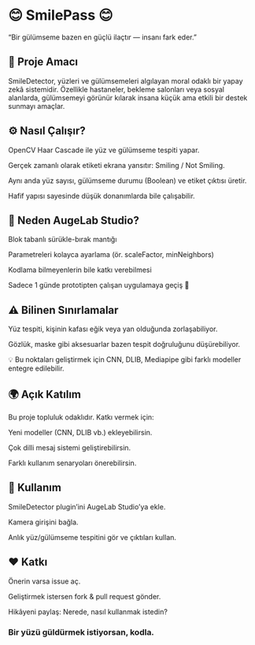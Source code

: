 # 😊 SmilePass 😊

“Bir gülümseme bazen en güçlü ilaçtır — insanı fark eder.”

## 🎯 Proje Amacı

SmileDetector, yüzleri ve gülümsemeleri algılayan moral odaklı bir yapay zekâ sistemidir.
Özellikle hastaneler, bekleme salonları veya sosyal alanlarda, gülümsemeyi görünür kılarak insana küçük ama etkili bir destek sunmayı amaçlar.

## ⚙️ Nasıl Çalışır?

OpenCV Haar Cascade ile yüz ve gülümseme tespiti yapar.

Gerçek zamanlı olarak etiketi ekrana yansıtır: Smiling / Not Smiling.

Aynı anda yüz sayısı, gülümseme durumu (Boolean) ve etiket çıktısı üretir.

Hafif yapısı sayesinde düşük donanımlarda bile çalışabilir.

## 🧱 Neden AugeLab Studio?

Blok tabanlı sürükle-bırak mantığı

Parametreleri kolayca ayarlama (ör. scaleFactor, minNeighbors)

Kodlama bilmeyenlerin bile katkı verebilmesi

Sadece 1 günde prototipten çalışan uygulamaya geçiş 🚀

## ⚠️ Bilinen Sınırlamalar

Yüz tespiti, kişinin kafası eğik veya yan olduğunda zorlaşabiliyor.

Gözlük, maske gibi aksesuarlar bazen tespit doğruluğunu düşürebiliyor.

💡 Bu noktaları geliştirmek için CNN, DLIB, Mediapipe gibi farklı modeller entegre edilebilir.

## 🌍 Açık Katılım

Bu proje topluluk odaklıdır. Katkı vermek için:

Yeni modeller (CNN, DLIB vb.) ekleyebilirsin.

Çok dilli mesaj sistemi geliştirebilirsin.

Farklı kullanım senaryoları önerebilirsin.

## 🚀 Kullanım

SmileDetector plugin’ini AugeLab Studio’ya ekle.

Kamera girişini bağla.

Anlık yüz/gülümseme tespitini gör ve çıktıları kullan.

## ❤️ Katkı

Önerin varsa issue aç.

Geliştirmek istersen fork & pull request gönder.

Hikâyeni paylaş: Nerede, nasıl kullanmak istedin?

### Bir yüzü güldürmek istiyorsan, kodla.
